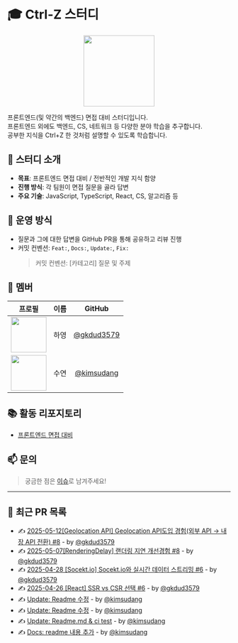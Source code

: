 # 🎓 Ctrl-Z 스터디

<p align="center">
  <img src="https://github.com/user-attachments/assets/adfd4261-d11b-4477-85fe-c98b9db82075" width="160" />
</p>

프론트엔드(및 약간의 백엔드) 면접 대비 스터디입니다. <br>
프론트엔드 외에도 백엔드, CS, 네트워크 등 다양한 분야 학습을 추구합니다. <br>
공부한 지식을 Ctrl+Z 한 것처럼 설명할 수 있도록 학습합니다.

## 📌 스터디 소개

- **목표**: 프론트엔드 면접 대비 / 전반적인 개발 지식 함양
- **진행 방식**: 각 팀원이 면접 질문을 골라 답변
- **주요 기술**: JavaScript, TypeScript, React, CS, 알고리즘 등

## 🚀 운영 방식

- 질문과 그에 대한 답변을 GitHub PR을 통해 공유하고 리뷰 진행
- 커밋 컨벤션: `Feat:`, `Docs:`, `Update:`, `Fix:`
  > 커밋 컨벤션: [카테고리] 질문 및 주제

## 👥 멤버

|                                   프로필                                   | 이름 |                   GitHub                   |
| :------------------------------------------------------------------------: | :--: | :----------------------------------------: |
| <img src="https://avatars.githubusercontent.com/gkdud3579" width="80px" /> | 하영 | [@gkdud3579](https://github.com/gkdud3579) |
| <img src="https://avatars.githubusercontent.com/kimsudang" width="80px" /> | 수연 | [@kimsudang](https://github.com/kimsudang) |

## 📚 활동 리포지토리

- [프론트엔드 면접 대비](https://github.com/Team-Ctrl-Z/Hello-Computer/tree/main/Front-end)

## 📫 문의

> 궁금한 점은 [이슈](https://github.com/Team-Ctrl-Z/Hello-Computer/issues)로 남겨주세요!

---
## 🔄 최근 PR 목록
- ✍️ [2025-05-12[Geolocation API] Geolocation API도입 경험(외부 API → 내장 API 전환) #8](https://github.com/Team-Ctrl-Z/Hello-Computer/pull/13) - by [@gkdud3579](https://github.com/gkdud3579)
- ✍️ [2025-05-07[RenderingDelay] 랜더링 지연 개선경험 #8](https://github.com/Team-Ctrl-Z/Hello-Computer/pull/11) - by [@gkdud3579](https://github.com/gkdud3579)
- ✍️ [2025-04-28 [Socekt.io] Socekt.io와 실시간 데이터 스트리밍 #6](https://github.com/Team-Ctrl-Z/Hello-Computer/pull/9) - by [@gkdud3579](https://github.com/gkdud3579)
- ✍️ [2025-04-26 [React] SSR vs CSR 선택 #6](https://github.com/Team-Ctrl-Z/Hello-Computer/pull/7) - by [@gkdud3579](https://github.com/gkdud3579)
- ✍️ [Update: Readme 수정](https://github.com/Team-Ctrl-Z/Hello-Computer/pull/5) - by [@kimsudang](https://github.com/kimsudang)
- ✍️ [Update: Readme 수정](https://github.com/Team-Ctrl-Z/Hello-Computer/pull/4) - by [@kimsudang](https://github.com/kimsudang)
- ✍️ [Update: Readme.md & ci test](https://github.com/Team-Ctrl-Z/Hello-Computer/pull/3) - by [@kimsudang](https://github.com/kimsudang)
- ✍️ [Docs: readme 내용 추가](https://github.com/Team-Ctrl-Z/Hello-Computer/pull/2) - by [@kimsudang](https://github.com/kimsudang)
